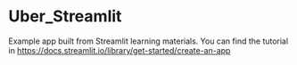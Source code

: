 # Uber_Streamlit
Example app built from Streamlit learning materials. You can find the tutorial in https://docs.streamlit.io/library/get-started/create-an-app
